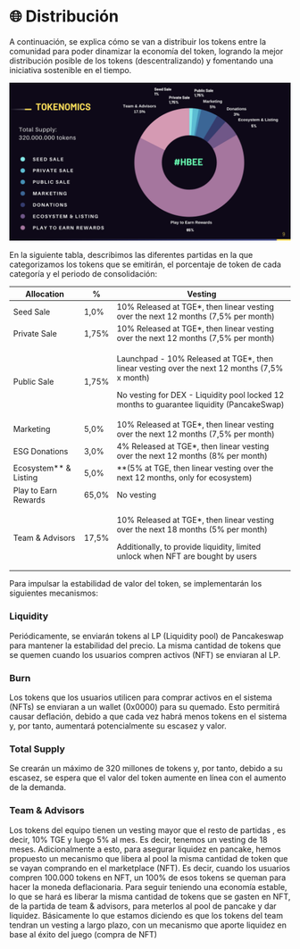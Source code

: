 # 🌐 Distribución

A continuación, se explica cómo se van a distribuir los tokens entre la comunidad para poder dinamizar la economía del token, logrando la mejor distribución posible de los tokens (descentralizando) y fomentando una iniciativa sostenible en el tiempo.

![](<../.gitbook/assets/image (61).png>)

En la siguiente tabla, describimos las diferentes partidas en la que categorizamos los tokens que se emitirán, el porcentaje de token de cada categoría y el periodo de consolidación:

| Allocation              | %     | Vesting                                                                                                                                                                                             |
| ----------------------- | ----- | --------------------------------------------------------------------------------------------------------------------------------------------------------------------------------------------------- |
| Seed Sale               | 1,0%  | 10% Released at TGE\*, then linear vesting over the next 12 months (7,5% per month)                                                                                                                 |
| Private Sale            | 1,75% | 10% Released at TGE\*, then linear vesting over the next 12 months (7,5% per month)                                                                                                                 |
| Public Sale             | 1,75% | <p>Launchpad - 10% Released at TGE*, then linear vesting over the next 12 months (7,5% x month)</p><p>No vesting for DEX - Liquidity pool locked 12 months to guarantee liquidity (PancakeSwap)</p> |
| Marketing               | 5,0%  | 10% Released at TGE\*, then linear vesting over the next 12 months (7,5% per month)                                                                                                                 |
| ESG Donations           | 3,0%  | 4% Released at TGE\*, then linear vesting over the next 12 months (8% per month)                                                                                                                    |
| Ecosystem\*\* & Listing | 5,0%  | \*\*(5% at TGE, then linear vesting over the next 12 months, only for ecosystem)                                                                                                                    |
| Play to Earn Rewards    | 65,0% | No vesting                                                                                                                                                                                          |
| Team & Advisors         | 17,5% | <p>10% Released at TGE*, then linear vesting over the next 18 months (5% per month)</p><p>Additionally, to provide liquidity, limited unlock when NFT are bought by users</p>                       |

Para impulsar la estabilidad de valor del token, se implementarán los siguientes mecanismos:

### Liquidity

Periódicamente, se enviarán tokens al LP (Liquidity pool) de Pancakeswap para mantener la estabilidad del precio. La misma cantidad de tokens que se quemen cuando los usuarios compren activos (NFT) se enviaran al LP.

### Burn

Los tokens que los usuarios utilicen para comprar activos en el sistema (NFTs) se enviaran a un wallet (0x0000) para su quemado. Esto permitirá causar deflación, debido a que cada vez habrá menos tokens en el sistema y, por tanto, aumentará potencialmente su escasez y valor.

### Total Supply

Se crearán un máximo de 320 millones de tokens y, por tanto, debido a su escasez, se espera que el valor del token aumente en línea con el aumento de la demanda.

### Team & Advisors

Los tokens del equipo tienen un vesting mayor que el resto de partidas , es decir, 10% TGE y luego 5% al mes. Es decir, tenemos un vesting de 18 meses. Adicionalmente a esto, para asegurar liquidez en pancake, hemos propuesto un mecanismo que libera al pool la misma cantidad de token que se vayan comprando en el marketplace (NFT). Es decir, cuando los usuarios compren 100.000 tokens en NFT, un 100% de esos tokens se queman para hacer la moneda deflacionaria. Para seguir teniendo una economía estable, lo que se hará es liberar la misma cantidad de tokens que se gasten en NFT, de la partida de team & advisors, para meterlos al pool de pancake y dar liquidez. Básicamente lo que estamos diciendo es que los tokens del team tendran un vesting a largo plazo, con un mecanismo que aporte liquidez en base al éxito del juego (compra de NFT)
